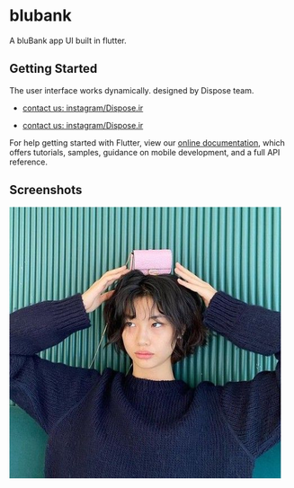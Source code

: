 # blubank

A bluBank app UI built in flutter.

## Getting Started

The user interface works dynamically.
designed by Dispose team.

- [contact us: instagram/Dispose.ir](https://www.instagram.com/dispose.ir/)
<!-- - [Cookbook: Useful Flutter samples](https://flutter.dev/docs/cookbook) -->
- [contact us: instagram/Dispose.ir](https://www.instagram.com/dispose.ir/)


For help getting started with Flutter, view our
[online documentation](https://flutter.dev/docs), which offers tutorials,
samples, guidance on mobile development, and a full API reference.

## Screenshots

![alt text](https://github.com/aliazimoshan/BluBank/blob/main/assets/img/hoyeon.jpg)
